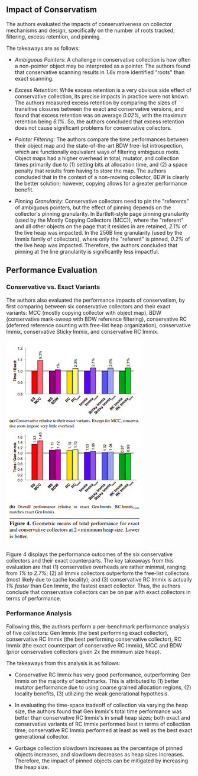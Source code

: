 ## Impact of Conservatism

The authors evaluated the impacts of conservativeness on collector
mechanisms and design, specifically on the number of roots tracked,
filtering, excess retention, and pinning.

The takeaways are as follows:

- *Ambiguous Pointers*: A challenge in conservative collection is how
   often a non-pointer object may be interpreted as a pointer. The
   authors found that conservative scanning results in _1.6x_
   more identified "roots" than exact scanning.

- *Excess Retention*: While excess retention is a very obvious side
   effect of conservative collection, its precise impacts in practice
   were not known. The authors measured excess retention by comparing
   the sizes of transitive closures between the exact and conservative
   versions, and found that excess retention was on average _0.02%_,
   with the maximum retention being _6.1%_. So, the authors concluded
   that excess retention does not cause significant problems for
   conservative collectors.

- *Pointer Filtering*: The authors compare the time performances
  between their object map and the state-of-the-art BDW free-list
  introspection, which are functionally equivalent ways of filtering
  ambiguous roots. Object maps had a higher overhead in total,
  mutator, and collection times primarily due to (1) setting bits at
  allocation time, and (2) a space penalty that results from having to
  store the map. The authors concluded that in the context of a
  non-moving collector, BDW is clearly the better solution; however,
  copying allows for a greater performance benefit.

- *Pinning Granularity*: Conservative collectors need to pin the
   "referents" of ambiguous pointers, but the effect of pinning
   depends on the collector's pinning granularity. In Bartlett-style
   page pinning granularity (used by the Mostly Copying Collectors
   (MCC)), where the "referent" and all other objects on the page that
   it resides in are retained, _2.1%_ of the live heap was impacted.
   In the 256B line granularity (used by the Immix family of
   collectors), where only the "referent" is pinned, _0.2%_ of the
   live heap was impacted. Therefore, the authors concluded that
   pinning at the line granularity is significantly less impactful.

## Performance Evaluation

### Conservative vs. Exact Variants

The authors also evaluated the performance impacts of conservatism, by
first comparing between six conservative collectors and their exact
variants: MCC (mostly copying collector with object map), BDW
(conservative mark-sweep with BDW reference filtering), conservative
RC (deferred reference counting with free-list heap organization),
conservative Immix, conservative Sticky Immix, and conservative RC
Immix.

<img src="Figure4.png">

Figure 4 displays the performance outcomes of the six conservative
collectors and their exact counterparts. The key takeaways from this
evaluation are that (1) conservative overheads are rather minimal,
ranging from _1%_ to _2.7%_; (2) all Immix collectors outperform the
free-list collectors (most likely due to cache locality); and (3)
conservative RC Immix is actually _1% faster_ than Gen Immix, the
fastest exact collector. Thus, the authors conclude that conservative
collectors can be on par with exact collectors in terms of performance.

### Performance Analysis

Following this, the authors perform a per-benchmark performance
analysis of five collectors: Gen Immix (the best performing exact
collector), conservative RC Immix (the best performing conservative
collector), RC Immix (the exact counterpart of conservative RC Immix),
MCC and BDW (prior conservative collectors given 2x the minimum size
heap).

The takeaways from this analysis is as follows:

- Conservative RC Immix has very good performance, outperforming Gen
  Immix on the majority of benchmarks. This is attributed to (1)
  better mutator performance due to using coarse grained allocation
  regions, (2) locality benefits, (3) utilizing the weak generational
  hypothesis.

- In evaluating the time-space tradeoff of collection via varying the
  heap size, the authors found that Gen Immix's total time performance
  was better than conservative RC Immix's in small heap sizes; both
  exact and conservative variants of RC Immix performed best in terms
  of collection time; conservative RC Immix performed at least as well
  as the best exact generational collector.

- Garbage collection slowdown increases as the percentage of pinned
  objects increases, and slowdown decreases as heap sizes increases.
  Therefore, the impact of pinned objects can be mitigated by
  increasing the heap size.
